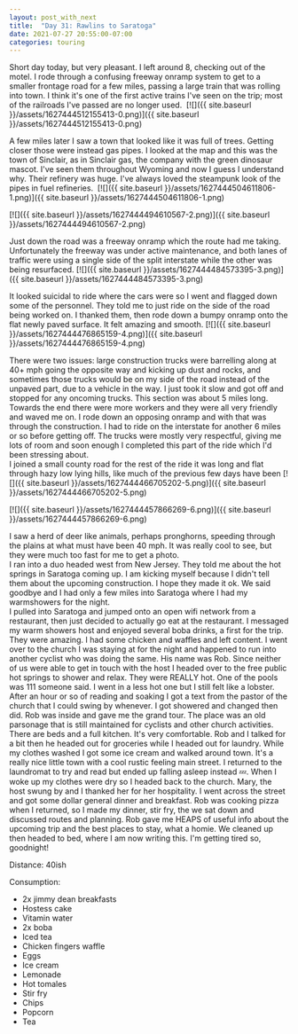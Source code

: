 ```yaml
---
layout: post_with_next
title:  "Day 31: Rawlins to Saratoga"
date: 2021-07-27 20:55:00-07:00
categories: touring
---
```

Short day today, but very pleasant. I left around 8, checking out of the motel. I rode through a confusing freeway onramp system to get to a smaller frontage road for a few miles, passing a large train that was rolling into town. I think it's one of the first active trains I've seen on the trip; most of the railroads I've passed are no longer used. 
[![]({{ site.baseurl }}/assets/1627444512155413-0.png)]({{ site.baseurl }}/assets/1627444512155413-0.png)
  
A few miles later I saw a town that looked like it was full of trees. Getting closer those were instead gas pipes. I looked at the map and this was the town of Sinclair, as in Sinclair gas, the company with the green dinosaur mascot. I've seen them throughout Wyoming and now I guess I understand why. Their refinery was huge. I've always loved the steampunk look of the pipes in fuel refineries. 
[![]({{ site.baseurl }}/assets/1627444504611806-1.png)]({{ site.baseurl }}/assets/1627444504611806-1.png)

[![]({{ site.baseurl }}/assets/1627444494610567-2.png)]({{ site.baseurl }}/assets/1627444494610567-2.png)
  
Just down the road was a freeway onramp which the route had me taking. Unfortunately the freeway was under active maintenance, and both lanes of traffic were using a single side of the split interstate while the other was being resurfaced.
[![]({{ site.baseurl }}/assets/1627444484573395-3.png)]({{ site.baseurl }}/assets/1627444484573395-3.png)
  
It looked suicidal to ride where the cars were so I went and flagged down some of the personnel. They told me to just ride on the side of the road being worked on. I thanked them, then rode down a bumpy onramp onto the flat newly paved surface. It felt amazing and smooth.
[![]({{ site.baseurl }}/assets/1627444476865159-4.png)]({{ site.baseurl }}/assets/1627444476865159-4.png)
  
There were two issues: large construction trucks were barrelling along at 40+ mph going the opposite way and kicking up dust and rocks, and sometimes those trucks would be on my side of the road instead of the unpaved part, due to a vehicle in the way. I just took it slow and got off and stopped for any oncoming trucks. This section was about 5 miles long. Towards the end there were more workers and they were all very friendly and waved me on. I rode down an opposing onramp and with that was through the construction. I had to ride on the interstate for another 6 miles or so before getting off. The trucks were mostly very respectful, giving me lots of room and soon enough I completed this part of the ride which I'd been stressing about.   
I joined a small county road for the rest of the ride it was long and flat through hazy low lying hills, like much of the previous few days have been
[![]({{ site.baseurl }}/assets/1627444466705202-5.png)]({{ site.baseurl }}/assets/1627444466705202-5.png)

[![]({{ site.baseurl }}/assets/1627444457866269-6.png)]({{ site.baseurl }}/assets/1627444457866269-6.png)
  
I saw a herd of deer like animals, perhaps pronghorns, speeding through the plains at what must have been 40 mph. It was really cool to see, but they were much too fast for me to get a photo.  
I ran into a duo headed west from New Jersey. They told me about the hot springs in Saratoga coming up. I am kicking myself because I didn't tell them about the upcoming construction. I hope they made it ok. We said goodbye and I had only a few miles into Saratoga where I had my warmshowers for the night.   
I pulled into Saratoga and jumped onto an open wifi network from a restaurant, then just decided to actually go eat at the restaurant. I messaged my warm showers host and enjoyed several boba drinks, a first for the trip. They were amazing. I had some chicken and waffles and left content. I went over to the church I was staying at for the night and happened to run into another cyclist who was doing the same. His name was Rob. Since neither of us were able to get in touch with the host I headed over to the free public hot springs to shower and relax. They were REALLY hot. One of the pools was 111 someone said. I went in a less hot one but I still felt like a lobster. After an hour or so of reading and soaking I got a text from the pastor of the church that I could swing by whenever. I got showered and changed then did. Rob was inside and gave me the grand tour. The place was an old parsonage that is still maintained for cyclists and other church activities. There are beds and a full kitchen. It's very comfortable. Rob and I talked for a bit then he headed out for groceries while I headed out for laundry. While my clothes washed I got some ice cream and walked around town. It's a really nice little town with a cool rustic feeling main street. I returned to the laundromat to try and read but ended up falling asleep instead 💤. When I woke up my clothes were dry so I headed back to the church. Mary, the host swung by and I thanked her for her hospitality. I went across the street and got some dollar general dinner and breakfast. Rob was cooking pizza when I returned, so I made my dinner, stir fry, the we sat down and discussed routes and planning. Rob gave me HEAPS of useful info about the upcoming trip and the best places to stay, what a homie. We cleaned up then headed to bed, where I am now writing this. I'm getting tired so, goodnight!  


Distance: 40ish

Consumption:
- 2x jimmy dean breakfasts
- Hostess cake
- Vitamin water
- 2x boba
- Iced tea
- Chicken fingers waffle
- Eggs
- Ice cream
- Lemonade
- Hot tomales
- Stir fry
- Chips
- Popcorn
- Tea

